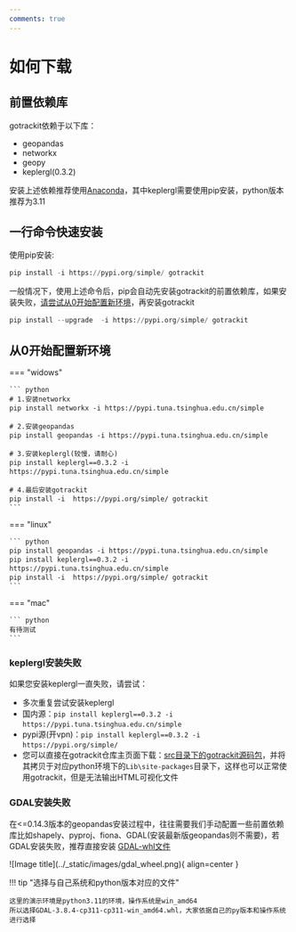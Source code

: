 ```yaml
---
comments: true
---
```


# 如何下载

[Anaconda]: https://www.anaconda.com/download
[GDAL-whl文件]: https://github.com/cgohlke/geospatial-wheels/releases

## 前置依赖库
gotrackit依赖于以下库：

- geopandas
- networkx
- geopy
- keplergl(0.3.2)

安装上述依赖推荐使用[Anaconda]，其中keplergl需要使用pip安装，python版本推荐为3.11


## 一行命令快速安装

使用pip安装:

``` py title="使用pip安装"
pip install -i https://pypi.org/simple/ gotrackit
```

一般情况下，使用上述命令后，pip会自动先安装gotrackit的前置依赖库，如果安装失败，[请尝试从0开始配置新环境](#从0开始配置新环境)，再安装gotrackit

``` py title="已经安装好gotrackit，升级版本可以使用以下命令"
pip install --upgrade  -i https://pypi.org/simple/ gotrackit
```

<a id="从0开始配置新环境"></a>
## 从0开始配置新环境

=== "widows"

    ``` python
    # 1.安装networkx
    pip install networkx -i https://pypi.tuna.tsinghua.edu.cn/simple
    
    # 2.安装geopandas
    pip install geopandas -i https://pypi.tuna.tsinghua.edu.cn/simple

    # 3.安装keplergl(较慢，请耐心)
    pip install keplergl==0.3.2 -i https://pypi.tuna.tsinghua.edu.cn/simple

    # 4.最后安装gotrackit
    pip install -i  https://pypi.org/simple/ gotrackit
    ```

=== "linux"

    ``` python
    pip install geopandas -i https://pypi.tuna.tsinghua.edu.cn/simple
    pip install keplergl==0.3.2 -i https://pypi.tuna.tsinghua.edu.cn/simple
    pip install -i  https://pypi.org/simple/ gotrackit
    ```

=== "mac"

    ``` python
    有待测试
    ```

### keplergl安装失败

如果您安装keplergl一直失败，请尝试：

- 多次重复尝试安装keplergl
- 国内源：`pip install keplergl==0.3.2 -i https://pypi.tuna.tsinghua.edu.cn/simple`
- pypi源(开vpn)：`pip install keplergl==0.3.2 -i https://pypi.org/simple/`
- 您可以直接在gotrackit仓库主页面下载：[src目录下的gotrackit源码包](https://github.com/zdsjjtTLG/TrackIt/tree/main/src)，并将其拷贝于对应python环境下的`Lib\site-packages`目录下，这样也可以正常使用gotrackit，但是无法输出HTML可视化文件

### GDAL安装失败
在<=0.14.3版本的geopandas安装过程中，往往需要我们手动配置一些前置依赖库比如shapely、pyproj、fiona、GDAL(安装最新版geopandas则不需要)，若GDAL安装失败，推荐直接安装 [GDAL-whl文件]

<div class="gdal-whl" markdown>
![Image title](../_static/images/gdal_wheel.png){ align=center }
</div>

!!! tip "选择与自己系统和python版本对应的文件"

    这里的演示环境是python3.11的环境，操作系统是win_amd64
    所以选择GDAL-3.8.4-cp311-cp311-win_amd64.whl，大家依据自己的py版本和操作系统进行选择
